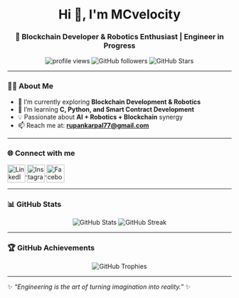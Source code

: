 <h1 align="center">Hi 👋, I'm MCvelocity</h1>
<h3 align="center">🚀 Blockchain Developer & Robotics Enthusiast | Engineer in Progress</h3>

<p align="center">
  <img src="https://komarev.com/ghpvc/?username=MCvelocity&label=Profile%20views&color=0e75b6&style=flat" alt="profile views" />
  <img src="https://img.shields.io/github/followers/MCvelocity?label=Followers&style=social" alt="GitHub followers" />
  <img src="https://img.shields.io/github/stars/MCvelocity?label=Total%20Stars&style=social" alt="GitHub Stars" />
</p>

---

### 👨‍💻 About Me  
- 🔭 I’m currently exploring **Blockchain Development & Robotics**  
- 🌱 I’m learning **C, Python, and Smart Contract Development**  
- 💡 Passionate about **AI + Robotics + Blockchain** synergy  
- 📫 Reach me at: **rupankarpal77@gmail.com**  

---

### 🌐 Connect with me  
<p align="left">
  <a href="https://linkedin.com/in/your-link" target="blank">
    <img align="center" src="https://raw.githubusercontent.com/rahuldkjain/github-profile-readme-generator/master/src/images/icons/Social/linked-in-alt.svg" alt="LinkedIn" height="40" width="40" />
  </a>
  <a href="https://instagram.com/your-insta" target="blank">
    <img align="center" src="https://raw.githubusercontent.com/rahuldkjain/github-profile-readme-generator/master/src/images/icons/Social/instagram.svg" alt="Instagram" height="40" width="40" />
  </a>
  <a href="https://facebook.com/your-fb" target="blank">
    <img align="center" src="https://raw.githubusercontent.com/rahuldkjain/github-profile-readme-generator/master/src/images/icons/Social/facebook.svg" alt="Facebook" height="40" width="40" />
  </a>
</p>

---

### 📊 GitHub Stats  
<p align="center">
  <img src="https://github-readme-stats.vercel.app/api?username=MCvelocity&show_icons=true&theme=tokyonight" alt="GitHub Stats" />
  <img src="https://github-readme-streak-stats.herokuapp.com/?user=MCvelocity&theme=tokyonight" alt="GitHub Streak" />
</p>

---

### 🏆 GitHub Achievements  
<p align="center">
  <img src="https://github-profile-trophy.vercel.app/?username=MCvelocity&theme=darkhub&margin-w=15&margin-h=15" alt="GitHub Trophies" />
</p>

---

✨ _“Engineering is the art of turning imagination into reality.”_ ✨

